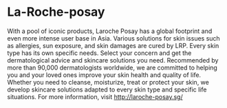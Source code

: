 # La-Roche-posay
With a pool of iconic products, Laroche Posay has a global footprint and even more intense user base in Asia. Various solutions for skin issues such as allergies, sun exposure, and skin damages are cured by LRP.
Every skin type has its own specific needs. Select your concern and get the dermatological advice and skincare solutions you need.
Recommended by more than 90,000 dermatologists worldwide, we are committed to helping you and your loved ones improve your skin health and quality of life.
Whether you need to cleanse, moisturize, treat or protect your skin, we develop skincare solutions adapted to every skin type and specific life situations.
For more information, visit http://laroche-posay.sg/
